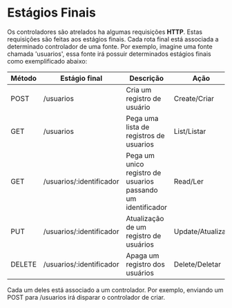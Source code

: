 # Estágios Finais

Os controladores são atrelados ha algumas requisições **HTTP**. Estas requisições são feitas aos estágios finais. Cada rota final está associada a determinado controlador de uma fonte. Por exemplo, imagine uma fonte chamada 'usuarios', essa fonte irá possuir determinados estágios finais como exemplificado abaixo:
 
| Método  | Estágio final | Descrição |  Ação |   
|---|---|---|---|
| POST  | /usuarios  |  Cria um registro de usuário |  Create/Criar  |   
| GET  |  /usuarios | Pega uma lista de registros de usuarios  |  List/Listar |   
| GET  |  /usuarios/:identificador | Pega um unico registro de usuarios passando um identificador  |  Read/Ler |
| PUT  |  /usuarios/:identificador | Atualização de um registro de usuários  | Update/Atualizar  |
| DELETE  | /usuarios/:identificador  |  Apaga um registro dos usuários | Delete/Deletar  |

Cada um deles está associado a um controlador. Por exemplo, enviando um POST para /usuarios irá disparar o controlador de criar.

